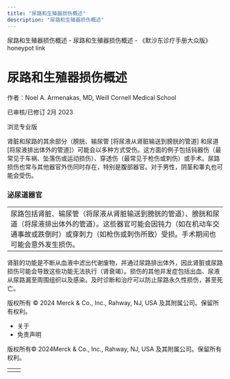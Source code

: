 ```yaml
---
title: "尿路和生殖器损伤概述"
description: "尿路和生殖器损伤概述"
---
```


﻿尿路和生殖器损伤概述 \- 尿路和生殖器损伤概述 \- 《默沙东诊疗手册大众版》 honeypot link

# 尿路和生殖器损伤概述

作者：Noel A. Armenakas, MD, Weill Cornell Medical School

已审核/已修订 2月 2023

浏览专业版

肾脏和尿路的其余部分（膀胱、输尿管 \[将尿液从肾脏输送到膀胱的管道\] 和尿道 \[将尿液排出体外的管道\]）可能会以多种方式受伤。这方面的例子包括钝器伤（最常见于车祸、坠落伤或运动损伤）、穿透伤（最常见于枪伤或刺伤）或手术。尿路损伤也常与其他器官外伤同时存在，特别是腹部器官。对于男性，阴茎和睾丸也可能会受伤。

### 泌尿道器官

|     |
| --- |
| 尿路包括肾脏、输尿管（将尿液从肾脏输送到膀胱的管道）、膀胱和尿道（将尿液排出体外的管道）。这些器官可能会因钝力（如在机动车交通事故或跌倒时）或穿刺力（如枪伤或刺伤所致）受损。手术期间也可能会意外发生损伤。<br> |

肾脏的功能是不断从血液中滤出代谢废物，并通过尿路排出体外，因此肾脏或尿路损伤可能会导致这些功能无法执行（肾衰竭）。损伤的其他并发症包括出血、尿液从尿路漏至周围组织以及感染。及时诊断和治疗可以防止尿路永久性损伤，甚至死亡。



版权所有 © 2024
Merck & Co., Inc., Rahway, NJ, USA 及其附属公司。保留所有权利。

- 关于
- 免责声明

版权所有© 2024Merck & Co., Inc., Rahway, NJ, USA 及其附属公司。保留所有权利。

|     |     |
| --- | --- |
|  |  |